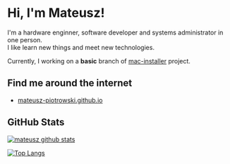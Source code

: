 # Hi, I'm Mateusz!

I'm a hardware enginner, software developer and systems administrator in one person.\
I like learn new things and meet new technologies.

Currently, I working on a **basic** branch of [mac-installer](https://github.com/mateusz-piotrowski/mac-installer) project.

## Find me around the internet

- <a href="https://mateusz-piotrowski.github.io/"> mateusz-piotrowski.github.io </a>


## GitHub Stats

[![mateusz github stats](https://github-readme-stats.vercel.app/api?username=mateusz-piotrowski&count_private=true&show_icons=true)](https://github.com/anuraghazra/github-readme-stats)

[![Top Langs](https://github-readme-stats.vercel.app/api/top-langs/?username=mateusz-piotrowski)](https://github.com/anuraghazra/github-readme-stats)
